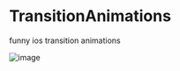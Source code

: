 # TransitionAnimations
funny ios transition animations

![image](https://github.com/chenyingsunny/TransitionAnimations/blob/master/TransitionAnimations.gif)
